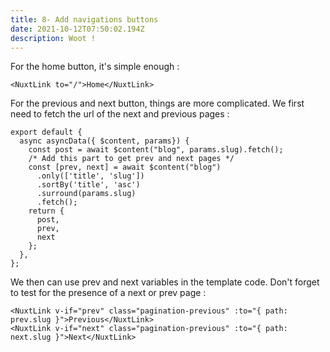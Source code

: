 ```yaml
---
title: 8- Add navigations buttons
date: 2021-10-12T07:50:02.194Z
description: Woot !
---
```


For the home button, it's simple enough :

```
<NuxtLink to="/">Home</NuxtLink>
```

For the previous and next button, things are more complicated. We first need to fetch the url of the next and previous pages :

```
export default {
  async asyncData({ $content, params}) {
    const post = await $content("blog", params.slug).fetch();
    /* Add this part to get prev and next pages */
    const [prev, next] = await $content("blog")
      .only(['title', 'slug'])
      .sortBy('title', 'asc')
      .surround(params.slug)
      .fetch();
    return {
      post,
      prev,
      next
    };
  },
};
```

We then can use prev and next variables in the template code. Don't forget to test for the presence of a next or prev page :

```
<NuxtLink v-if="prev" class="pagination-previous" :to="{ path: prev.slug }">Previous</NuxtLink>
<NuxtLink v-if="next" class="pagination-previous" :to="{ path: next.slug }">Next</NuxtLink>
```
